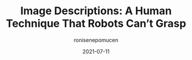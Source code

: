 ---
author: ronisenepomucen
date: 2021-07-11
permalink: false
publisher: uxdesigncc
tags:
  - accessibility
  - images
  - meta
target_url: https://uxdesign.cc/image-descriptions-a-human-technique-that-robots-cant-grasp-ccdfcefe59e7
title: "Image Descriptions: A Human Technique That Robots Can’t Grasp"
---